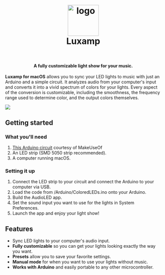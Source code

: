 <h1 align="center">
<br>
<img src="https://i.imgur.com/7qYqlpV.png" alt="logo" width="100">
<br>
Luxamp
<br>
<br>
</h1>

<h4 align="center">A fully customizable light show for your music.</h4>

**Luxamp for macOS** allows you to sync your LED lights to music with just an Arduino and a simple circuit. It analyzes audio from your computer's input and converts it into a vivid spectrum of colors for your lights. Every aspect of the conversion is customizable, including the smoothness, the frequency range used to determine color, and the output colors themselves.

![](https://i.imgur.com/30Xkunh.gif)

## Getting started

### What you'll need
1. [This Arduino circuit](https://www.makeuseof.com/tag/connect-led-light-strips-arduino/) courtesy of MakeUseOf
2. An LED strip (SMD 5050 strip recommended).
3. A computer running macOS.

### Setting it up
1. Connect the LED strip to your circuit and connect the Arduino to your computer via USB.
2. Load the code from /Arduino/ColoredLEDs.ino onto your Arduino.
3. Build the AudioLED app.
4. Set the sound input you want to use for the lights in System Preferences.
5. Launch the app and enjoy your light show!

## Features

- Sync LED lights to your computer's audio input.
- **Fully customizable** so you can get your lights looking exactly the way you want.
- **Presets** allow you to save your favorite settings.
- **Manual mode** for when you want to use your lights without music.
- **Works with Arduino** and easily portable to any other microcontroller.
